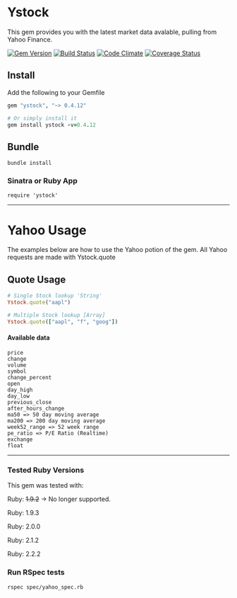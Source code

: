 # Ystock
This gem provides you with the latest market data avalable, pulling from Yahoo Finance.

[![Gem Version](https://badge.fury.io/rb/ystock.png)](http://badge.fury.io/rb/ystock) [![Build Status](https://travis-ci.org/gregwinn/ystock.png?branch=master)](https://travis-ci.org/gregwinn/ystock) [![Code Climate](https://codeclimate.com/github/gregwinn/ystock.png)](https://codeclimate.com/github/gregwinn/ystock) [![Coverage Status](https://coveralls.io/repos/gregwinn/ystock/badge.svg?branch=master&service=github)](https://coveralls.io/github/gregwinn/ystock?branch=master)

## Install
Add the following to your Gemfile
```ruby
gem "ystock", "~> 0.4.12"

# Or simply install it
gem install ystock -v=0.4.12
```

## Bundle
```
bundle install
```

### Sinatra or Ruby App
```
require 'ystock'
```

----

# Yahoo Usage
The examples below are how to use the Yahoo potion of the gem. All Yahoo requests are made with Ystock.quote

## Quote Usage
```ruby
# Single Stock lookup 'String'
Ystock.quote("aapl")

# Multiple Stock lookup [Array]
Ystock.quote(["aapl", "f", "goog"])
```

#### Available data
```
price
change
volume
symbol
change_percent
open
day_high
day_low
previous_close
after_hours_change
ma50 => 50 day moving average
ma200 => 200 day moving average
week52_range => 52 week range
pe_ratio => P/E Ratio (Realtime)
exchange
float
```

----

### Tested Ruby Versions
This gem was tested with:

Ruby: ~~1.9.2~~ -> No longer supported.

Ruby: 1.9.3

Ruby: 2.0.0

Ruby: 2.1.2

Ruby: 2.2.2


### Run RSpec tests
```
rspec spec/yahoo_spec.rb
```
